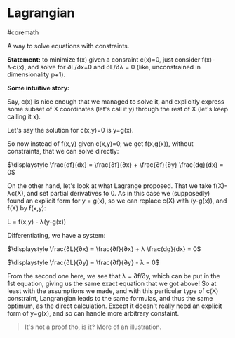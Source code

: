 # Lagrangian
#coremath

A way to solve equations with constraints.

**Statement:** to minimize f(x) given a consraint c(x)=0, just consider f(x)-λ∙c(x), and solve for ∂L/∂x=0 and ∂L/∂λ = 0 (like, unconstrained in dimensionality p+1).

**Some intuitive story:**

Say, c(x) is nice enough that we managed to solve it, and explicitly express some subset of X coordinates (let's call it y) through the rest of X (let's keep calling it x). 

Let's say the solution for c(x,y)=0 is y=g(x).

So now instead of f(x,y) given c(x,y)=0, we get f(x,g(x)), without constraints, that we can solve directly:

$\displaystyle \frac{df}{dx} = \frac{∂f}{∂x} + \frac{∂f}{∂y} \frac{dg}{dx} = 0$

On the other hand, let's look at what Lagrange proposed. That we take f(X)-λc(X), and set partial derivatives to 0. As in this case we (supposedly) found an explicit form for y = g(x), so we can replace c(X) with (y-g(x)), and f(X) by f(x,y):

L = f(x,y) - λ(y-g(x))

Differentiating, we have a system:

$\displaystyle \frac{∂L}{∂x} = \frac{∂f}{∂x} + λ \frac{dg}{dx} = 0$

$\displaystyle \frac{∂L}{∂y} = \frac{∂f}{∂y} - λ = 0$

From the second one here, we see that λ = ∂f/∂y, which can be put in the 1st equation, giving us the same exact equation that we got above! So at least with the assumptions we made, and with this particular type of c(X) constraint, Langrangian leads to the same formulas, and thus the same optimum, as the direct calculation. Except it doesn't really need an explicit form of y=g(x), and so can handle more arbitrary constaint.

> It's not a proof tho, is it? More of an illustration.